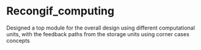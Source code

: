 # Recongif_computing
Designed a top module for the overall design using different computational units, with the feedback paths from the storage units using corner cases concepts
